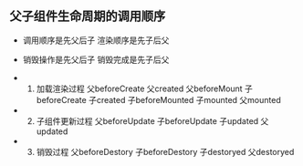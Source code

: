 ## 父子组件生命周期的调用顺序
- 调用顺序是先父后子 渲染顺序是先子后父
- 销毁操作是先父后子 销毁完成是先子后父

- 1. 加载渲染过程
    父beforeCreate
    父created
    父beforeMount
    子beforeCreate
    子created
    子beforeMounted
    子mounted
    父mounted

- 2. 子组件更新过程
    父beforeUpdate
    子beforeUpdate
    子updated
    父updated

- 3. 销毁过程
    父beforeDestory
    子beforeDestory
    子destoryed
    父destoryed
    